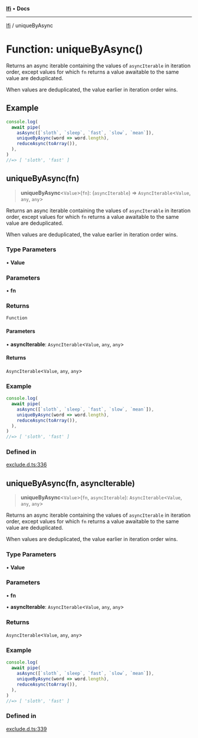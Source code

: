 [**lfi**](../readme.md) • **Docs**

---

[lfi](../globals.md) / uniqueByAsync

# Function: uniqueByAsync()

Returns an async iterable containing the values of `asyncIterable` in iteration
order, except values for which `fn` returns a value awaitable to the same value
are deduplicated.

When values are deduplicated, the value earlier in iteration order wins.

## Example

```js
console.log(
  await pipe(
    asAsync([`sloth`, `sleep`, `fast`, `slow`, `mean`]),
    uniqueByAsync(word => word.length),
    reduceAsync(toArray()),
  ),
)
//=> [ 'sloth', 'fast' ]
```

## uniqueByAsync(fn)

> **uniqueByAsync**\<`Value`\>(`fn`): (`asyncIterable`) =>
> `AsyncIterable`\<`Value`, `any`, `any`\>

Returns an async iterable containing the values of `asyncIterable` in iteration
order, except values for which `fn` returns a value awaitable to the same value
are deduplicated.

When values are deduplicated, the value earlier in iteration order wins.

### Type Parameters

• **Value**

### Parameters

• **fn**

### Returns

`Function`

#### Parameters

• **asyncIterable**: `AsyncIterable`\<`Value`, `any`, `any`\>

#### Returns

`AsyncIterable`\<`Value`, `any`, `any`\>

### Example

```js
console.log(
  await pipe(
    asAsync([`sloth`, `sleep`, `fast`, `slow`, `mean`]),
    uniqueByAsync(word => word.length),
    reduceAsync(toArray()),
  ),
)
//=> [ 'sloth', 'fast' ]
```

### Defined in

[exclude.d.ts:336](https://github.com/TomerAberbach/lfi/blob/dd796c78d3ff68ae7bf4a0272b3cbeca688438e7/src/operations/exclude.d.ts#L336)

## uniqueByAsync(fn, asyncIterable)

> **uniqueByAsync**\<`Value`\>(`fn`, `asyncIterable`): `AsyncIterable`\<`Value`,
> `any`, `any`\>

Returns an async iterable containing the values of `asyncIterable` in iteration
order, except values for which `fn` returns a value awaitable to the same value
are deduplicated.

When values are deduplicated, the value earlier in iteration order wins.

### Type Parameters

• **Value**

### Parameters

• **fn**

• **asyncIterable**: `AsyncIterable`\<`Value`, `any`, `any`\>

### Returns

`AsyncIterable`\<`Value`, `any`, `any`\>

### Example

```js
console.log(
  await pipe(
    asAsync([`sloth`, `sleep`, `fast`, `slow`, `mean`]),
    uniqueByAsync(word => word.length),
    reduceAsync(toArray()),
  ),
)
//=> [ 'sloth', 'fast' ]
```

### Defined in

[exclude.d.ts:339](https://github.com/TomerAberbach/lfi/blob/dd796c78d3ff68ae7bf4a0272b3cbeca688438e7/src/operations/exclude.d.ts#L339)
